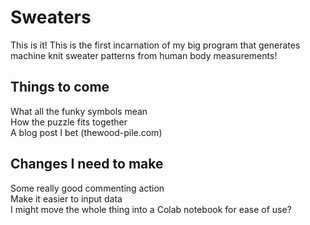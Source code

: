# Sweaters
This is it! This is the first incarnation of my big program that generates machine knit sweater patterns from human body measurements!

## Things to come
  What all the funky symbols mean  
  How the puzzle fits together  
  A blog post I bet (thewood-pile.com)   

## Changes I need to make
  Some really good commenting action  
  Make it easier to input data  
  I might move the whole thing into a Colab notebook for ease of use?
